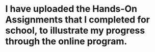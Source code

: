 # I have uploaded the Hands-On Assignments that I completed for school, to illustrate my progress through the online program.
